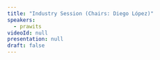```yaml
---
title: "Industry Session (Chairs: Diego López)"
speakers:
  - prawits
videoId: null
presentation: null
draft: false
---
```




<!-- fields to use above: -->
<!-- videoId: "Vfl9pPh6ipI" -->
<!-- presentation: "/slides/invited-MargaridaPereira.pdf" -->
